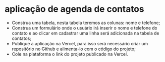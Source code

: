 # aplicação de agenda de contatos

- Construa uma tabela, nesta tabela teremos as colunas: nome e telefone;
- Construa um formulário onde o usuário irá inserir o nome e telefone do contato e ao clicar em cadastrar uma linha será adicionada na tabela de contatos;
- Publique a aplicação na Vercel, para isso será necessário criar um repositório no Github e alimenta-lo com o código do projeto;
- Cole na plataforma o link do projeto publicado na Vercel.
